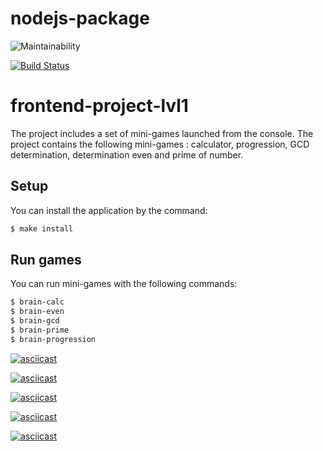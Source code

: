 # nodejs-package
![Maintainability](https://api.codeclimate.com/v1/badges/21c9af77c017fe142fea/maintainability)

[![Build Status](https://travis-ci.org/KimSvetlana/frontend-project-lvl1.svg?branch=master)](https://travis-ci.org/KimSvetlana/frontend-project-lvl1)

# frontend-project-lvl1
The project includes a set of mini-games launched from the console. The project contains the following mini-games : calculator, progression, GCD determination, determination even and prime of number.

## Setup
You can install the application by the command:

```sh
$ make install
```

## Run games
You can run mini-games with the following commands:

```sh
$ brain-calc
$ brain-even
$ brain-gcd
$ brain-prime
$ brain-progression
```

[![asciicast](https://asciinema.org/a/W4An3KUVW5bpLl6lyg11NrJge.svg)](https://asciinema.org/a/W4An3KUVW5bpLl6lyg11NrJge)

[![asciicast](https://asciinema.org/a/63tJBGMb5nHnT9N7QHwUsIqB4.svg)](https://asciinema.org/a/63tJBGMb5nHnT9N7QHwUsIqB4)

[![asciicast](https://asciinema.org/a/i2Tya5Wq9PMCY2DMWsUjTir2L.svg)](https://asciinema.org/a/i2Tya5Wq9PMCY2DMWsUjTir2L)

[![asciicast](https://asciinema.org/a/sqrGLU3axxcAqsQ1bpAChGbNm.svg)](https://asciinema.org/a/sqrGLU3axxcAqsQ1bpAChGbNm)

[![asciicast](https://asciinema.org/a/sfgxEjdP2zhB7Eq5Ev9LMITsQ.svg)](https://asciinema.org/a/sfgxEjdP2zhB7Eq5Ev9LMITsQ)
